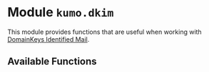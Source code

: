 # Module `kumo.dkim`

This module provides functions that are useful when working with [DomainKeys
Identified Mail](https://en.wikipedia.org/wiki/DomainKeys_Identified_Mail).

## Available Functions

